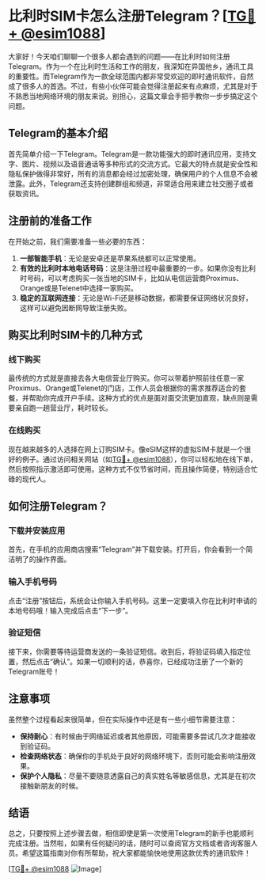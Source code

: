 # 比利时SIM卡怎么注册Telegram？[[TG💪+ @esim1088](https://t.me/s/esim1088)]

大家好！今天咱们聊聊一个很多人都会遇到的问题——在比利时如何注册Telegram。作为一个在比利时生活和工作的朋友，我深知在异国他乡，通讯工具的重要性。而Telegram作为一款全球范围内都非常受欢迎的即时通讯软件，自然成了很多人的首选。不过，有些小伙伴可能会觉得注册起来有点麻烦，尤其是对于不熟悉当地网络环境的朋友来说。别担心，这篇文章会手把手教你一步步搞定这个问题。

## Telegram的基本介绍

首先简单介绍一下Telegram。Telegram是一款功能强大的即时通讯应用，支持文字、图片、视频以及语音通话等多种形式的交流方式。它最大的特点就是安全性和隐私保护做得非常好，所有的消息都会经过加密处理，确保用户的个人信息不会被泄露。此外，Telegram还支持创建群组和频道，非常适合用来建立社交圈子或者获取资讯。

## 注册前的准备工作

在开始之前，我们需要准备一些必要的东西：

1. **一部智能手机**：无论是安卓还是苹果系统都可以正常使用。
2. **有效的比利时本地电话号码**：这是注册过程中最重要的一步。如果你没有比利时号码，可以考虑购买一张当地的SIM卡，比如从电信运营商Proximus、Orange或是Telenet中选择一家购买。
3. **稳定的互联网连接**：无论是Wi-Fi还是移动数据，都需要保证网络状况良好，这样可以避免因断网导致注册失败。

## 购买比利时SIM卡的几种方式

### 线下购买
最传统的方式就是直接去各大电信营业厅购买。你可以带着护照前往任意一家Proximus、Orange或Telenet的门店，工作人员会根据你的需求推荐适合的套餐，并帮助你完成开户手续。这种方式的优点是面对面交流更加直观，缺点则是需要亲自跑一趟营业厅，耗时较长。

### 在线购买
现在越来越多的人选择在网上订购SIM卡。像eSIM这样的虚拟SIM卡就是一个很好的例子。通过访问相关网站（如[TG💪+ @esim1088](https://t.me/s/esim1088)），你可以轻松地在线下单，然后按照指示激活即可使用。这种方式不仅节省时间，而且操作简便，特别适合忙碌的现代人。

## 如何注册Telegram？

### 下载并安装应用
首先，在手机的应用商店搜索“Telegram”并下载安装。打开后，你会看到一个简洁明了的操作界面。

### 输入手机号码
点击“注册”按钮后，系统会让你输入手机号码。这里一定要填入你在比利时申请的本地号码哦！输入完成后点击“下一步”。

### 验证短信
接下来，你需要等待运营商发送的一条验证短信。收到后，将验证码填入指定位置，然后点击“确认”。如果一切顺利的话，恭喜你，已经成功注册了一个新的Telegram账号！

## 注意事项

虽然整个过程看起来很简单，但在实际操作中还是有一些小细节需要注意：

- **保持耐心**：有时候由于网络延迟或者其他原因，可能需要多尝试几次才能接收到验证码。
- **检查网络状态**：确保你的手机处于良好的网络环境下，否则可能会影响注册效果。
- **保护个人隐私**：尽量不要随意透露自己的真实姓名等敏感信息，尤其是在初次接触新朋友的时候。

## 结语

总之，只要按照上述步骤去做，相信即使是第一次使用Telegram的新手也能顺利完成注册。当然啦，如果有任何疑问的话，随时可以查阅官方文档或者咨询客服人员。希望这篇指南对你有所帮助，祝大家都能愉快地使用这款优秀的通讯软件！

[[TG💪+ @esim1088](https://t.me/s/esim1088) ![Image](https://i.postimg.cc/4NQfJmqS/Snipaste-2025-05-13-00-14-12.png)]